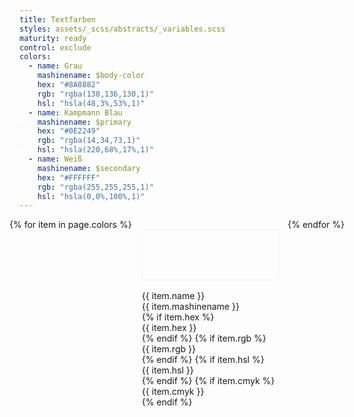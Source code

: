 ```yaml
---
title: Textfarben
styles: assets/_scss/abstracts/_variables.scss
maturity: ready
control: exclude
colors:
  - name: Grau
    mashinename: $body-color
    hex: "#8A8882"
    rgb: "rgba(138,136,130,1)"
    hsl: "hsla(48,3%,53%,1)"
  - name: Kampmann Blau
    mashinename: $primary
    hex: "#0E2249"
    rgb: "rgba(14,34,73,1)"
    hsl: "hsla(220,68%,17%,1)"
  - name: Weiß
    mashinename: $secondary
    hex: "#FFFFFF"
    rgb: "rgba(255,255,255,1)"
    hsl: "hsla(0,0%,100%,1)"
---
```


<style>
.set {
  display: flex;
  flex-wrap: wrap;
  margin: 0 -1rem;
  margin-top: 0;
  padding: 0;
  list-style: none;
}
li {
  flex: 1 0 20%;
  margin: 1rem;
}
.color {
  width: 100%;
  min-width: 160px;
  height: 80px;
  color: white;
  border: 1px solid whitesmoke;
  margin-bottom: 1rem;
}
p {
  margin: 0;
}
</style>
<ul class="set">
{% for item in page.colors %} 
  <li>
    <div class="color" style="background:{{ item.hex }}"></div> 
    <p>{{ item.name }}</p>
    <p>{{ item.mashinename }}</p>
    {% if item.hex %}<p>{{ item.hex }}</p>{% endif %}
    {% if item.rgb %}<p>{{ item.rgb }}</p>{% endif %}
    {% if item.hsl %}<p>{{ item.hsl }}</p>{% endif %}
    {% if item.cmyk %}<p>{{ item.cmyk }}</p>{% endif %}
  </li>
{% endfor %}
</ul>
